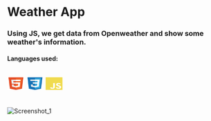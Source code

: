 <h1>Weather App</h1>

<h3>Using JS, we get data from Openweather and show some weather's information.</h3>

<h4>Languages used:</h4> 

<div style="display: inline_block"><br>
  <img align="center" alt="HTML" height="30" width="40" src="https://raw.githubusercontent.com/devicons/devicon/master/icons/html5/html5-original.svg">
  <img align="center" alt="CSS" height="30" width="40" src="https://raw.githubusercontent.com/devicons/devicon/master/icons/css3/css3-original.svg">
  <img align="center" alt="JS" height="30" width="40" src="https://raw.githubusercontent.com/devicons/devicon/master/icons/javascript/javascript-plain.svg">
</div>

#

![Screenshot_1](https://user-images.githubusercontent.com/65736363/154067445-af610c35-c909-4555-a647-b49fe7007917.png)
